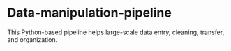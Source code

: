 # Data-manipulation-pipeline
This Python-based pipeline helps large-scale data entry, cleaning, transfer, and organization. 
